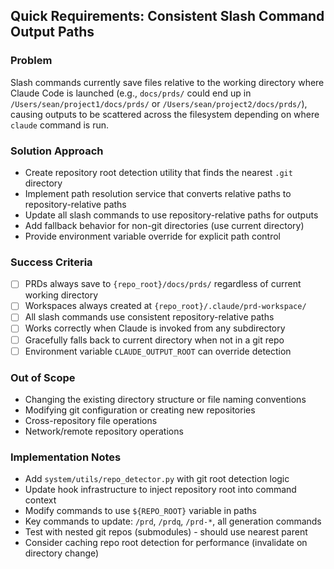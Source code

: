 ## Quick Requirements: Consistent Slash Command Output Paths

### Problem
Slash commands currently save files relative to the working directory where Claude Code is launched (e.g., `docs/prds/` could end up in `/Users/sean/project1/docs/prds/` or `/Users/sean/project2/docs/prds/`), causing outputs to be scattered across the filesystem depending on where `claude` command is run.

### Solution Approach
- Create repository root detection utility that finds the nearest `.git` directory
- Implement path resolution service that converts relative paths to repository-relative paths
- Update all slash commands to use repository-relative paths for outputs
- Add fallback behavior for non-git directories (use current directory)
- Provide environment variable override for explicit path control

### Success Criteria
- [ ] PRDs always save to `{repo_root}/docs/prds/` regardless of current working directory
- [ ] Workspaces always created at `{repo_root}/.claude/prd-workspace/`
- [ ] All slash commands use consistent repository-relative paths
- [ ] Works correctly when Claude is invoked from any subdirectory
- [ ] Gracefully falls back to current directory when not in a git repo
- [ ] Environment variable `CLAUDE_OUTPUT_ROOT` can override detection

### Out of Scope
- Changing the existing directory structure or file naming conventions
- Modifying git configuration or creating new repositories
- Cross-repository file operations
- Network/remote repository operations

### Implementation Notes
- Add `system/utils/repo_detector.py` with git root detection logic
- Update hook infrastructure to inject repository root into command context
- Modify commands to use `${REPO_ROOT}` variable in paths
- Key commands to update: `/prd`, `/prdq`, `/prd-*`, all generation commands
- Test with nested git repos (submodules) - should use nearest parent
- Consider caching repo root detection for performance (invalidate on directory change)